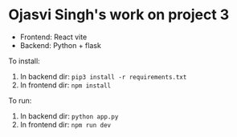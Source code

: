 # Ojasvi Singh's work on project 3
- Frontend: React vite
- Backend: Python + flask

To install:
1. In backend dir: `pip3 install -r requirements.txt`
2. In frontend dir: `npm install`

To run:
1. In backend dir: `python app.py`
2. In frontend dir: `npm run dev`
